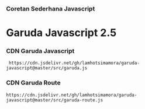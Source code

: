 ### Coretan Sederhana Javascript
# Garuda Javascript 2.5

### CDN Garuda Javascript 
```
 https://cdn.jsdelivr.net/gh/lamhotsimamora/garuda-javascript@master/src/garuda.js
```

### CDN Garuda Route
```
https://cdn.jsdelivr.net/gh/lamhotsimamora/garuda-javascript@master/src/garuda-route.js
```
